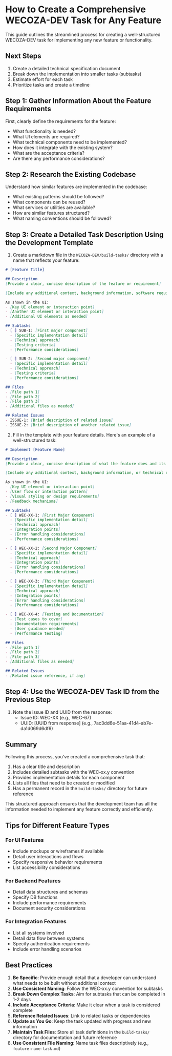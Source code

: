 # How to Create a Comprehensive WECOZA-DEV Task for Any Feature

This guide outlines the streamlined process for creating a well-structured WECOZA-DEV task for implementing any new feature or functionality.

## Next Steps

1. Create a detailed technical specification document
2. Break down the implementation into smaller tasks (subtasks)
3. Estimate effort for each task
4. Prioritize tasks and create a timeline


## Step 1: Gather Information About the Feature Requirements

First, clearly define the requirements for the feature:
- What functionality is needed?
- What UI elements are required?
- What technical components need to be implemented?
- How does it integrate with the existing system?
- What are the acceptance criteria?
- Are there any performance considerations?

## Step 2: Research the Existing Codebase

Understand how similar features are implemented in the codebase:
- What existing patterns should be followed?
- What components can be reused?
- What services or utilities are available?
- How are similar features structured?
- What naming conventions should be followed?

## Step 3: Create a Detailed Task Description Using the Development Template

1. Create a markdown file in the `WECOZA-DEV/build-tasks/` directory with a name that reflects your feature:

```markdown
# [Feature Title]

## Description
[Provide a clear, concise description of the feature or requirement]

[Include any additional context, background information, software requirements or script dependencies]

As shown in the UI:
- [Key UI element or interaction point]
- [Another UI element or interaction point]
- [Additional UI elements as needed]

## Subtasks
- [ ] SUB-1: [First major component]
  - [Specific implementation detail]
  - [Technical approach]
  - [Testing criteria]
  - [Performance considerations]

- [ ] SUB-2: [Second major component]
  - [Specific implementation detail]
  - [Technical approach]
  - [Testing criteria]
  - [Performance considerations]

## Files
- [File path 1]
- [File path 2]
- [File path 3]
- [Additional files as needed]

## Related Issues
- ISSUE-1: [Brief description of related issue]
- ISSUE-2: [Brief description of another related issue]
```

2. Fill in the template with your feature details. Here's an example of a well-structured task:

```markdown
# Implement [Feature Name]

## Description
[Provide a clear, concise description of what the feature does and its purpose]

[Include any additional context, background information, or technical requirements]

As shown in the UI:
- [Key UI element or interaction point]
- [User flow or interaction pattern]
- [Visual styling or design requirements]
- [Feedback mechanisms]

## Subtasks
- [ ] WEC-XX-1: [First Major Component]
  - [Specific implementation detail]
  - [Technical approach]
  - [Integration points]
  - [Error handling considerations]
  - [Performance considerations]

- [ ] WEC-XX-2: [Second Major Component]
  - [Specific implementation detail]
  - [Technical approach]
  - [Integration points]
  - [Error handling considerations]
  - [Performance considerations]

- [ ] WEC-XX-3: [Third Major Component]
  - [Specific implementation detail]
  - [Technical approach]
  - [Integration points]
  - [Error handling considerations]
  - [Performance considerations]

- [ ] WEC-XX-4: [Testing and Documentation]
  - [Test cases to cover]
  - [Documentation requirements]
  - [User guidance needed]
  - [Performance testing]

## Files
- [File path 1]
- [File path 2]
- [File path 3]
- [Additional files as needed]

## Related Issues
- [Related issue reference, if any]
```

## Step 4: Use the WECOZA-DEV Task ID from the Previous Step

1. Note the issue ID and UUID from the response:
   - Issue ID: WEC-XX (e.g., WEC-67)
   - UUID: [UUID from response] (e.g., 7ac3dd6e-51aa-41d4-ab7e-da1d069d6df6)


## Summary

Following this process, you've created a comprehensive task that:

1. Has a clear title and description
2. Includes detailed subtasks with the WEC-xx.y convention
3. Provides implementation details for each component
4. Lists all files that need to be created or modified
5. Has a permanent record in the `build-tasks/` directory for future reference

This structured approach ensures that the development team has all the information needed to implement any feature correctly and efficiently.

## Tips for Different Feature Types

### For UI Features
- Include mockups or wireframes if available
- Detail user interactions and flows
- Specify responsive behavior requirements
- List accessibility considerations

### For Backend Features
- Detail data structures and schemas
- Specify DB functions
- Include performance requirements
- Document security considerations

### For Integration Features
- List all systems involved
- Detail data flow between systems
- Specify authentication requirements
- Include error handling scenarios

## Best Practices

1. **Be Specific**: Provide enough detail that a developer can understand what needs to be built without additional context
2. **Use Consistent Naming**: Follow the WEC-xx.y convention for subtasks
3. **Break Down Complex Tasks**: Aim for subtasks that can be completed in 1-2 days
4. **Include Acceptance Criteria**: Make it clear when a task is considered complete
5. **Reference Related Issues**: Link to related tasks or dependencies
6. **Update as You Go**: Keep the task updated with progress and new information
7. **Maintain Task Files**: Store all task definitions in the `build-tasks/` directory for documentation and future reference
8. **Use Consistent File Naming**: Name task files descriptively (e.g., `feature-name-task.md`)

